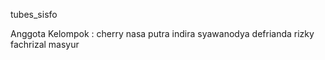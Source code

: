 tubes_sisfo

Anggota Kelompok :
cherry nasa putra 
indira syawanodya 
defrianda rizky 
fachrizal masyur

